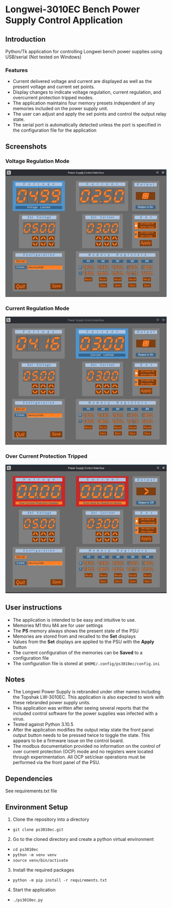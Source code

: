 # Longwei-3010EC Bench Power Supply Control Application

## Introduction
Python/Tk application for controlling Longwei bench power supplies using USB/serial (Not tested on Windows)

### Features
- Current delivered voltage and current are displayed as well as the present voltage and current set points.
- Display changes to indicate voltage regulation, current regulation, and overcurrent protection tripped modes.
- The application maintains four memory presets independent of any memories included on the power supply unit.
- The user can adjust and apply the set points and control the output relay state.
- The serial port is automatically detected unless the port is specified in the configuration file for the application

## Screenshots
### Voltage Regulation Mode
![Voltage Regulation Mode](screenshots/image01.jpg)
### Current Regulation Mode
![Current Regulation Mode](screenshots/image02.jpg)
### Over Current Protection Tripped
![Over Current Protection Tripped](screenshots/image03.jpg)

## User instructions
- The application is intended to be easy and intuitive to use.
- Memories M1 thru M4 are for user settings
- The **PS** memory always shows the present state of the PSU
- Memories are stored from and recalled to the **Set** displays
- Values from the **Set** displays are applied to the PSU with the **Apply** button
- The current configuration of the memories can be **Saved** to a configuration file
- The configuration file is stored at `$HOME/.config/ps3010ec/config.ini`

## Notes
- The Longwei Power Supply is rebranded under other names including the Topshak LW-3010EC.  This application is also expected to work with these rebranded power supply units.
- This application was written after seeing several reports that the included control software for the power supplies was infected with a virus.
- Tested against Python 3.10.5
- After the application modifies the output relay state the front panel output button needs to be pressed twice to toggle the state.  This appears to be a firmware issue on the control board.
- The modbus documentation provided no information on the control of over current protection (OCP) mode and no registers were located through experimentation.  All OCP set/clear operations must be performed via the front panel of the PSU.

## Dependencies
See requirements.txt file

## Environment Setup
1. Clone the repository into a directory
- `git clone ps3010ec.git`
2. Go to the cloned directory and create a python virtual environment
- `cd ps3010ec`
- `python -m venv venv`
- `source venv/bin/activate`
3. Install the required packages
- `python -m pip install -r requirements.txt`
4. Start the application
- `./ps3010ec.py`

